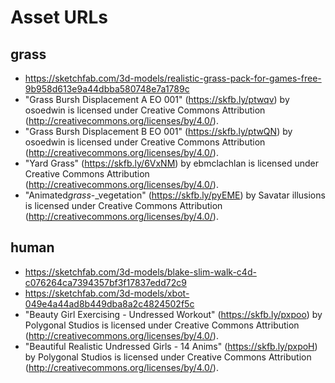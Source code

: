 # Asset URLs

## grass

- https://sketchfab.com/3d-models/realistic-grass-pack-for-games-free-9b958d613e9a44dbba580748e7a1789c
- "Grass Bursh Displacement A EO 001" (https://skfb.ly/ptwqv) by osoedwin is licensed under Creative Commons Attribution (http://creativecommons.org/licenses/by/4.0/).
- "Grass Bursh Displacement B EO 001" (https://skfb.ly/ptwQN) by osoedwin is licensed under Creative Commons Attribution (http://creativecommons.org/licenses/by/4.0/).
- "Yard Grass" (https://skfb.ly/6VxNM) by ebmclachlan is licensed under Creative Commons Attribution (http://creativecommons.org/licenses/by/4.0/).
- "Animated*grass*-\_vegetation" (https://skfb.ly/pyEME) by Savatar illusions is licensed under Creative Commons Attribution (http://creativecommons.org/licenses/by/4.0/).

## human

- https://sketchfab.com/3d-models/blake-slim-walk-c4d-c076264ca7394357bf3f17837edd72c9
- https://sketchfab.com/3d-models/xbot-049e4a44ad8b449dba8a2c4824502f5c
- "Beauty Girl Exercising - Undressed Workout" (https://skfb.ly/pxpoo) by Polygonal Studios is licensed under Creative Commons Attribution (http://creativecommons.org/licenses/by/4.0/).
- "Beautiful Realistic Undressed Girls - 14 Anims" (https://skfb.ly/pxpoH) by Polygonal Studios is licensed under Creative Commons Attribution (http://creativecommons.org/licenses/by/4.0/).
